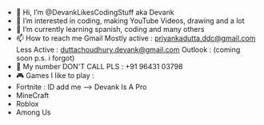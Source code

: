 - 👋 Hi, I’m @DevankLikesCodingStuff aka Devank
- 👀 I’m interested in coding, making YouTube Videos, drawing and a lot
- 🌱 I’m currently learning spanish, coding and many others 
- 📫 How to reach me
Gmail 
Mostly active : priyankadutta.ddc@gmail.com 
Less Active : duttachoudhury.devank@gmail.com
Outlook : (coming soon p.s. i forgot)
- 📱 My number DON'T CALL PLS : +91 96431 03798
- 🎮 Games I like to play :
-  Fortnite : ID add me --> Devank Is A Pro
-  MineCraft
-  Roblox
-  Among Us

